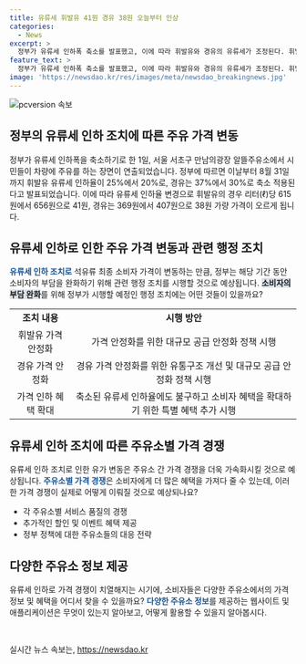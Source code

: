 ```yaml
---
title: 유류세 휘발유 41원 경유 38원 오늘부터 인상
categories:
  - News
excerpt: >
  정부가 유류세 인하폭 축소를 발표했고, 이에 따라 휘발유와 경유의 유류세가 조정된다. 휘발유는 리터당 41원, 경유는 38원 정도 오른다. 1일부터 8월 31일까지 적용되며, 이로 인해 주유소에서 차량을 주유하는 시민들의 관심이 높아졌다. 
feature_text: >
  정부가 유류세 인하폭 축소를 발표했고, 이에 따라 휘발유와 경유의 유류세가 조정된다. 휘발유는 리터당 41원, 경유는 38원 정도 오른다. 1일부터 8월 31일까지 적용되며, 이로 인해 주유소에서 차량을 주유하는 시민들의 관심이 높아졌다. 
image: 'https://newsdao.kr/res/images/meta/newsdao_breakingnews.jpg'
---
```


<p><img src="https://newsdao.kr/res/images/meta/newsdao_breakingnews.jpg" alt="pcversion 속보" /></p>

<h2 data-ke-size="size26">정부의 유류세 인하 조치에 따른 주유 가격 변동</h2>

<p data-ke-size="size16">정부가 유류세 인하폭을 축소하기로 한 1일, 서울 서초구 만남의광장 알뜰주유소에서 시민들이 차량에 주유를 하는 장면이 연출되었습니다. 정부에 따르면 이날부터 8월 31일까지 휘발유 유류세 인하율이 25%에서 20%로, 경유는 37%에서 30%로 축소 적용된다고 발표되었습니다. 이에 따라 유류세 인하율 변경으로 휘발유의 경우 리터(ℓ)당 615원에서 656원으로 41원, 경유는 369원에서 407원으로 38원 가량 가격이 오르게 됩니다.</p>

<h2 data-ke-size="size26">유류세 인하로 인한 주유 가격 변동과 관련 행정 조치</h2>

<p data-ke-size="size16"><b><span style="color: #1a5490;">유류세 인하 조치로</span></b> 석유류 최종 소비자 가격이 변동하는 만큼, 정부는 해당 기간 동안 소비자의 부담을 완화하기 위해 관련 행정 조치를 시행할 것으로 예상됩니다. <b><span style="background-color: #21538527;">소비자의 부담 완화</span></b>를 위해 정부가 시행할 예정인 행정 조치에는 어떤 것들이 있을까요?</p>

<table>
    <tbody>
        <tr>
            <td style="text-align: center; height: 17px;"><b>조치 내용</b></td>
            <td style="text-align: center; height: 17px;"><b>시행 방안</b></td>
        </tr>
        <tr>
            <td style="text-align: center; height: 17px;">휘발유 가격 안정화</td>
            <td style="text-align: center; height: 17px;">가격 안정화를 위한 대규모 공급 안정화 정책 시행</td>
        </tr>
        <tr>
            <td style="text-align: center; height: 17px;">경유 가격 안정화</td>
            <td style="text-align: center; height: 17px;">경유 가격 안정화를 위한 유통구조 개선 및 대규모 공급 안정화 정책 시행</td>
        </tr>
        <tr>
            <td style="text-align: center; height: 17px;">가격 인하 혜택 확대</td>
            <td style="text-align: center; height: 17px;">축소된 유류세 인하율에도 불구하고 소비자 혜택을 확대하기 위한 특별 혜택 추가 시행</td>
        </tr>
    </tbody>
</table>

<h2 data-ke-size="size26">유류세 인하 조치에 따른 주유소별 가격 경쟁</h2>

<p data-ke-size="size16">유류세 인하 조치로 인한 유가 변동은 주유소 간 가격 경쟁을 더욱 가속화시킬 것으로 예상됩니다. <b><span style="color: #1a5490;">주유소별 가격 경쟁</span></b>은 소비자에게 더 많은 혜택을 가져다 줄 수 있는데, 이러한 가격 경쟁이 실제로 어떻게 이뤄질 것으로 예상되나요?</p>

<ul>
    <li>각 주유소별 서비스 품질의 경쟁</li>
    <li>추가적인 할인 및 이벤트 혜택 제공</li>
    <li>정부 정책에 대한 주유소들의 대응 전략</li>
</ul>

<h2 data-ke-size="size26">다양한 주유소 정보 제공</h2>

<p data-ke-size="size16">유류세 인하로 가격 경쟁이 치열해지는 시기에, 소비자들은 다양한 주유소에서의 가격 정보 및 혜택을 어디서 찾을 수 있을까요? <b><span style="color: #1a5490;">다양한 주유소 정보</span></b>를 제공하는 웹사이트 및 애플리케이션은 무엇이 있는지 알아보고, 어떻게 활용할 수 있을지 알아봅시다.</p>

<p data-ke-size="size16">&nbsp;</p>
실시간 뉴스 속보는, <a href="https://newsdao.kr" rel="dofollow">https://newsdao.kr</a>


